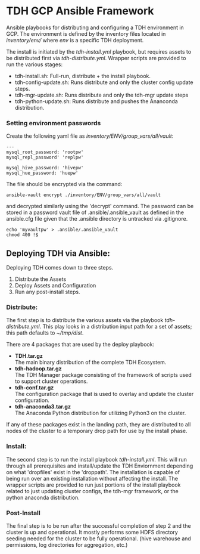 TDH GCP Ansible Framework
=========================

Ansible playbooks for distributing and configuring a TDH environment in GCP. 
The environment is defined by the inventory files located in 
*inventory/env/* where *env* is a specific TDH deployment.

The install is initiated by the *tdh-install.yml* playbook, but requires 
assets to be distributed first via *tdh-distribute.yml*. Wrapper scripts 
are provided to run the various stages:

- tdh-install.sh:  Full-run, distribute + the install playbook.
- tdh-config-update.sh:  Runs distribute and only the cluster config update steps.
- tdh-mgr-update.sh: Runs distribute and only the tdh-mgr update steps
- tdh-python-update.sh: Runs distribute and pushes the Ananconda distribution.


### Setting environment passwords

Create the following yaml file as *inventory/ENV/group_vars/all/vault*:
```
---
mysql_root_password: 'rootpw'
mysql_repl_password' 'replpw'

mysql_hive_password: 'hivepw'
mysql_hue_password: 'huepw'
```

The file should be encrypted via the command:
```
ansible-vault encrypt ./inventory/ENV/group_vars/all/vault
```
and decrypted similarly using the 'decrypt' command. The password can be stored
in a password vault file of .ansible/.ansible_vault as defined in the ansible.cfg
file given that the .ansible directory is untracked via .gitignore.
```
echo 'myvaultpw' > .ansible/.ansible_vault
chmod 400 !$
```


## Deploying TDH via Ansible:

Deploying TDH comes down to three steps. 
1) Distribute the Assets 
2) Deploy Assets and Configuration 
3) Run any post-install steps.

### Distribute:

  The first step is to distribute the various assets via the playbook *tdh-distribute.yml*. This play looks in a distribution input path for a set of 
assets; this path defaults to *~/tmp/dist*.

There are 4 packages that are used by the deploy playbook:

- **TDH.tar.gz**  
  The main binary distribution of the complete TDH Ecosystem.
- **tdh-hadoop.tar.gz**  
  The TDH Manager package consisting of the framework of scripts used to support 
  cluster operations.
- **tdh-conf.tar.gz**  
  The configuration package that is used to overlay and update 
  the cluster configuration.
- **tdh-anaconda3.tar.gz**  
  The Anaconda Python distribution for utilizing Python3 on the cluster.

If any of these packages exist in the landing path, they are distributed to all
nodes of the cluster to a temporary drop path for use by the install phase.

### Install:

 The second step is to run the install playbook *tdh-install.yml*. This will run through all prerequisites and install/update the TDH Enviornment depending on what 'dropfiles' exist in 
 the 'droppath'. The installation is capable of being run over an existing installation without affecting the install. The wrapper scripts are provided to run just portions of the install playbook related to just updating cluster configs, the tdh-mgr framework, or the 
 python anaconda distribution.

### Post-Install

The final step is to be run after the successful completion of step 2 and the cluster 
is up and operational. It mostly performs some HDFS directory seeding 
needed for the cluster to be fully operational. (hive warehouse and permissions, log 
directories for aggregation, etc.)
